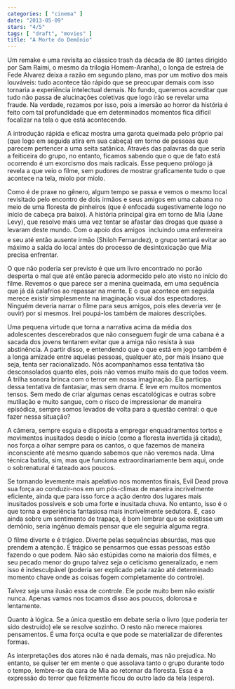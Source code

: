```yaml
---
categories: [ "cinema" ]
date: "2013-05-09"
stars: "4/5"
tags: [ "draft", "movies" ]
title: "A Morte do Demônio"
---
```

Um remake e uma revisita ao clássico trash da década de 80 (antes dirigido por Sam Raimi, o mesmo da trilogia Homem-Aranha), o longa de estreia de Fede Alvarez deixa a razão em segundo plano, mas por um motivo dos mais louváveis: tudo acontece tão rápido que se preocupar demais com isso tornaria a experiência intelectual demais. No fundo, queremos acreditar que tudo não passa de alucinações coletivas que logo irão se revelar uma fraude. Na verdade, rezamos por isso, pois a imersão ao horror da história é feito com tal profundidade que em determinados momentos fica difícil focalizar na tela o que está acontecendo.

A introdução rápida e eficaz mostra uma garota queimada pelo próprio pai (que logo em seguida atira em sua cabeça) em torno de pessoas que parecem pertencer a uma seita satânica. Através das palavras da que seria a feiticeira do grupo, no entanto, ficamos sabendo que o que de fato está ocorrendo é um exorcismo dos mais radicais. Esse pequeno prólogo já revela a que veio o filme, sem pudores de mostrar graficamente tudo o que acontece na tela, miolo por miolo.

Como é de praxe no gênero, algum tempo se passa e vemos o mesmo local revisitado pelo encontro de dois irmãos e seus amigos em uma cabana no meio de uma floresta de pinheiros (que é enfocada sugestivamente logo no início de cabeça pra baixo). A história principal gira em torno de Mia (Jane Levy), que resolve mais uma vez tentar se afastar das drogas que quase a levaram deste mundo. Com o apoio dos amigos  incluindo uma enfermeira  e seu até então ausente irmão (Shiloh Fernandez), o grupo tentará evitar ao máximo a saída do local antes do processo de desintoxicação que Mia precisa enfrentar.

O que não poderia ser previsto é que um livro encontrado no porão desperta o mal que até então parecia adormecido pelo ato visto no início do filme. Revemos o que parece ser a menina queimada, em uma sequência que já dá calafrios ao repassar na mente. E o que acontece em seguida merece existir simplesmente na imaginação visual dos espectadores. Ninguém deveria narrar o filme para seus amigos, pois eles deveria ver (e ouvir) por si mesmos. Irei poupá-los também de maiores descrições.

Uma pequena virtude que torna a narrativa acima da média dos adolescentes descerebrados que não conseguem fugir de uma cabana é a sacada dos jovens tentarem evitar que a amiga não resista à sua abstinência. A partir disso, e entendendo que o que está em jogo também é a longa amizade entre aquelas pessoas, qualquer ato, por mais insano que seja, tenta ser racionalizado. Nós acompanhamos essa tentativa tão desconsolados quanto eles, pois não vemos muito mais do que todos veem. A trilha sonora brinca com o terror em nossa imaginação. Ela participa dessa tentativa de fantasiar, mas sem drama. É leve em muitos momentos tensos. Sem medo de criar algumas cenas escatológicas e outras sobre mutilação e muito sangue, com o risco de impressionar de maneira episódica, sempre somos levados de volta para a questão central: o que fazer nessa situação?

A câmera, sempre esguia e disposta a empregar enquadramentos tortos e movimentos inusitados desde o início (como a floresta invertida já citada), nos força a olhar sempre para os cantos, o que fazemos de maneira inconsciente até mesmo quando sabemos que não veremos nada. Uma técnica batida, sim, mas que funciona extraordinariamente bem aqui, onde o sobrenatural é tateado aos poucos.

Se tornando levemente mais apelativo nos momentos finais, Evil Dead prova sua força ao conduzir-nos em um pós-clímax de maneira incrivelmente eficiente, ainda que para isso force a ação dentro dos lugares mais inusitados possíveis e sob uma forte e inusitada chuva. No entanto, isso é o que torna a experiência fantasiosa mais incrivelmente sedutora. E, caso ainda sobre um sentimento de trapaça, é bom lembrar que se existisse um demônio, seria ingênuo demais pensar que ele seguiria alguma regra.

O filme diverte e é trágico. Diverte pelas sequências absurdas, mas que prendem a atenção. É trágico se pensarmos que essas pessoas estão fazendo o que podem. Não são estúpidas como na maioria dos filmes, e seu pecado menor do grupo talvez seja o ceticismo generalizado, e nem isso é indesculpável (poderia ser explicado pela razão até determinado momento chave onde as coisas fogem completamente do controle).

Talvez seja uma ilusão essa de controle. Ele pode muito bem não existir nunca. Apenas vamos nos tocamos disso aos poucos, dolorosa e lentamente.

Quanto à lógica. Se a única questão em debate seria o livro (que poderia ter sido destruído) ele se resolve sozinho. O resto não merece maiores pensamentos. É uma força oculta e que pode se materializar de diferentes formas.

As interpretações dos atores não é nada demais, mas não prejudica. No entanto, se quiser ter em mente o que assolava tanto o grupo durante todo o tempo, lembre-se da cara de Mia ao retornar da floresta. Essa é a expressão do terror que felizmente ficou do outro lado da tela (espero).

